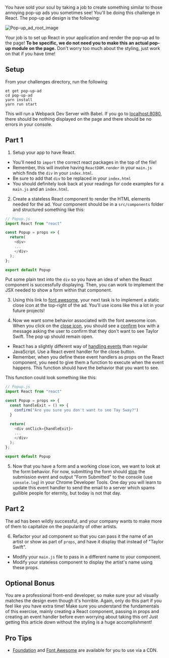 You have sold your soul by taking a job to create something similar to those annoying pop-up ads you sometimes see! You'll be doing this challenge in React. The pop-up ad design is the following:  
     
![Pop-up_ad_root_image][pop-up_ad_root_image]  

Your job is to set up React in your application and render the pop-up ad to the page! **To be specific, we do not need you to make this an actual pop-up module on the page.** Don't worry too much about the styling, just work on that if you have time!
  
## Setup
 
From your challenges directory, run the following 
  
```no-highlight
et get pop-up-ad
cd pop-up-ad
yarn install
yarn run start  
```   

This will run a Webpack Dev Server with Babel. If you go to [localhost:8080](localhost:8080), there should be nothing displayed on the page and there should be no errors in your console.

## Part 1 

1. Setup your app to have React.

- You'll need to `import` the correct react packages in the top of the file!
- Remember, this will involve having `ReactDOM.render` in your `main.js` which finds the `div` in your `index.html`.
- Be sure to add that `div` to be replaced in your `index.html`
- You should definitely look back at your readings for code examples for a `main.js` and an `index.html`.

2. Create a stateless React component to render the HTML elements needed for the ad. Your component should be in a `src/components` folder and structured something like this:
 
```js
// Popup.js
import React from "react"

const Popup = props => {
  return(
    <div>
    ...
    </div>
  );
};

export default Popup
```

Put some plain text into the `div` so you have an idea of when the React component is successfully displaying. Then, you can work to implement the JSX needed to show a form within that component.

3. Using this link to [font awesome](http://fortawesome.github.io/Font-Awesome/icon/times/), your next task is to implement a static close icon at the top-right of the ad. You'll use icons like this a lot in your future projects!

4. Now we want some behavior associated with the font awesome icon. When you click on the [close icon][fa-times], you should see a [confirm][mdn-confirm] box with a message asking the user to confirm that they don't want to see Taylor Swift. The pop up should remain open.

- React has a slightly different way of [handling events][react-eventhandlers] than regular JavaScript. Use a React event handler for the close button.
- Remember, when you define these event handlers as props on the React component, you need to give them a function to execute when the event happens. This function should have the behavior that you want to see.

This function could look something like this:

```js
// Popup.js
import React from "react"

const Popup = props => {
  const handleExit = () => {
    confirm("Are you sure you don't want to see Tay Sway?")
  }

  return(
    <div onClick={handleExit}>
    ...
    </div>
  );
};

export default Popup 
```

5. Now that you have a form and a working close icon, we want to look at the form behavior. For now, submitting the form should [stop][mdn-preventdefault] the submission event and output "Form Submitted" to the console (use `console.log`) in your Chrome Developer Tools. One day you will learn to update this event handler to send the email to a server which spams gullible people for eternity, but today is not that day.

## Part 2

The ad has been wildly successful, and your company wants to make more of them to capitalize on the popularity of other artists.
  
6. Refactor your ad component so that you can pass it the name of an artist or show as part of `props`, and have it display that instead of "Taylor Swift".
  
- Modify your `main.js` file to pass in a different name to your component.
- Modify your stateless component to display the artist's name using these props.
   
## Optional Bonus
  
You are a professional front-end developer, so make sure your ad visually matches the design even though it's horrible. Again, only do this part if you feel like you have extra time! Make sure you understand the fundamentals of this exercise, mainly creating a React component, passing in props and creating an event handler before even worrying about taking this on! Just getting this article down without the styling is a huge accomplishment!
  
## Pro Tips
  
- [Foundation][foundation] and [Font Awesome][font-awesome] are available for you to use via a CDN.

[fa-times]: http://fortawesome.github.io/Font-Awesome/icon/times/
[font-awesome]: http://fortawesome.github.io/Font-Awesome/
[foundation]: http://foundation.zurb.com/
[mdn-confirm]: https://developer.mozilla.org/en-US/docs/Web/API/Window/confirm
[mdn-preventdefault]: https://developer.mozilla.org/en-US/docs/Web/API/Event/preventDefault
[react-eventhandlers]: https://facebook.github.io/react/docs/handling-events.html
[pop-up_ad_root_image]: https://s3.amazonaws.com/horizon-production/images/pop-up_ad_root.png
